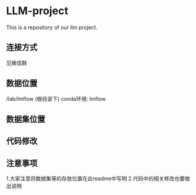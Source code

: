 # LLM-project
This is a repository of our llm project. 

## 连接方式
见微信群

## 数据位置
/lab/lmflow (根目录下)
conda环境: lmflow

## 数据集位置

## 代码修改

## 注意事项
1.大家注意将数据集等的存放位置在此readme中写明
2.代码中的相关修改也要做出说明
